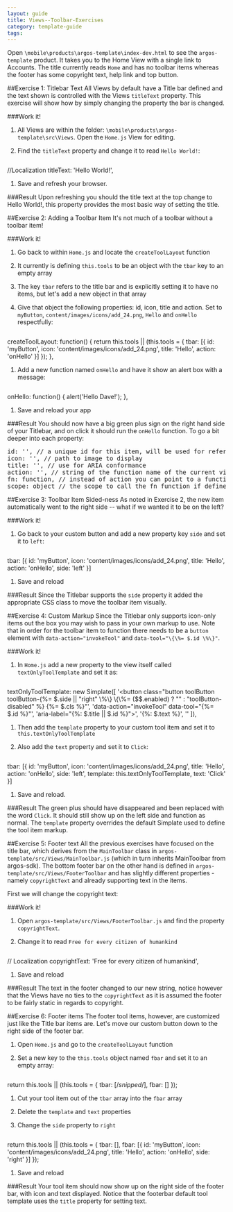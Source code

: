 ---
layout: guide
title: Views--Toolbar-Exercises
category: template-guide
tags: 
---
Open `\mobile\products\argos-template\index-dev.html` to see the `argos-template` product. It takes you to the Home View with a single link to Accounts. The title currently reads `Home` and has no toolbar items whereas the footer has some copyright text, help link and top button.

##Exercise 1: Titlebar Text
All Views by default have a Title bar defined and the text shown is controlled with the Views `titleText` property. This exercise will show how by simply changing the property the bar is changed.

###Work it!
1. All Views are within the folder: `\mobile\products\argos-template\src\Views`. Open the `Home.js` View for editing.
1. Find the `titleText` property and change it to read `Hello World!`:

    <pre class="brush: js">
//Localization
titleText: 'Hello World!',
    </pre>

1. Save and refresh your browser.

###Result
Upon refreshing you should the title text at the top change to Hello World!, this property provides the most basic way of setting the title.

##Exercise 2: Adding a Toolbar Item
It's not much of a toolbar without a toolbar item!

###Work it!
1. Go back to within `Home.js` and locate the `createToolLayout` function
1. It currently is defining `this.tools` to be an object with the `tbar` key to an empty array
1. The key `tbar` refers to the title bar and is explicitly setting it to have no items, but let's add a new object in that array
1. Give that object the following properties: id, icon, title and action. Set to `myButton`, `content/images/icons/add_24.png`, `Hello` and `onHello` respectfully:

    <pre class="brush: js">
createToolLayout: function() {
    return this.tools || (this.tools = {
        tbar: [{
            id: 'myButton',
            icon: 'content/images/icons/add_24.png',
            title: 'Hello',
            action: 'onHello'
        }]
    });
},
    </pre>

1. Add a new function named `onHello` and have it show an alert box with a message:

    <pre class="brush: js">
onHello: function() {
    alert('Hello Dave!');
},
    </pre>

1. Save and reload your app

###Result
You should now have a big green plus sign on the right hand side of your Titlebar, and on click it should run the `onHello` function. To go a bit deeper into each property:

<pre class="brush: js">
id: '', // a unique id for this item, will be used for referencing
icon: '', // path to image to display
title: '', // use for ARIA conformance
action: '', // string of the function name of the current view to run on click
fn: function, // instead of action you can point to a function to run directly, or define inline
scope: object // the scope to call the fn function if defined, defaults to current view
</pre>

##Exercise 3: Toolbar Item Sided-ness
As noted in Exercise 2, the new item automatically went to the right side -- what if we wanted it to be on the left?

###Work it!
1. Go back to your custom button and add a new property key `side` and set it to `left`:

    <pre class="brush: js">
tbar: [{
   id: 'myButton',
   icon: 'content/images/icons/add_24.png',
   title: 'Hello',
   action: 'onHello',
   side: 'left'
}]
    </pre>

1. Save and reload

###Result
Since the Titlebar supports the `side` property it added the appropriate CSS class to move the toolbar item visually.

##Exercise 4: Custom Markup
Since the Titlebar only supports icon-only items out the box you may wish to pass in your own markup to use. Note that in order for the toolbar item to function there needs to be a `button` element with `data-action="invokeTool"` and `data-tool="\{\%= $.id \%\}"`.

###Work it!

1. In `Home.js` add a new property to the view itself called `textOnlyToolTemplate` and set it as:

    <pre class="brush: js">
textOnlyToolTemplate: new Simplate([
    '<button class="button toolButton toolButton-\{\%= $.side || "right" \%\} \{\%= ($$.enabled) ? "" : "toolButton-disabled" \%\} \{\%= $.cls \%\}"',
            'data-action="invokeTool" data-tool="\{\%= $.id \%\}"',
            'aria-label="\{\%: $.title || $.id \%\}">',
        '<span>\{\%: $.text \%\}</span>',
    '</button>'
]),
    </pre>

1. Then add the `template` property to your custom tool item and set it to `this.textOnlyToolTemplate`
1. Also add the `text` property and set it to `Click`:

    <pre class="brush: js">
tbar: [{
   id: 'myButton',
   icon: 'content/images/icons/add_24.png',
   title: 'Hello',
   action: 'onHello',
   side: 'left',
   template: this.textOnlyToolTemplate,
   text: 'Click'
}]
    </pre>

1. Save and reload.

###Result
The green plus should have disappeared and been replaced with the word `Click`. It should still show up on the left side and function as normal. The `template` property overrides the default Simplate used to define the tool item markup.

##Exercise 5: Footer text
All the previous exercises have focused on the title bar, which derives from the `MainToolbar` class in `argos-template/src/Views/MainToolbar.js` (which in turn inherits MainToolbar from argos-sdk). The bottom footer bar on the other hand is defined in `argos-template/src/Views/FooterToolbar` and has slightly different properties - namely `copyrightText` and already supporting text in the items.

First we will change the copyright text:

###Work it!
1. Open `argos-template/src/Views/FooterToolbar.js` and find the property `copyrightText`.
1. Change it to read `Free for every citizen of humankind`

    <pre class="brush: js">
// Localization
copyrightText: 'Free for every citizen of humankind',
    </pre>

1. Save and reload

###Result
The text in the footer changed to our new string, notice however that the Views have no ties to the `copyrightText` as it is assumed the footer to be fairly static in regards to copyright.

##Exercise 6: Footer items
The footer tool items, however, are customized just like the Title bar items are. Let's move our custom button down to the right side of the footer bar.

1. Open `Home.js` and go to the `createToolLayout` function
1. Set a new key to the `this.tools` object named `fbar` and set it to an empty array:

    <pre class="brush: js">
return this.tools || (this.tools = {
    tbar: [/*snipped*/],
    fbar: []
});
    </pre>

1. Cut your tool item out of the `tbar` array into the `fbar` array
1. Delete the `template` and `text` properties
1. Change the `side` property to `right`

    <pre class="brush: js">
return this.tools || (this.tools = {
    tbar: [],
    fbar: [{
        id: 'myButton',
        icon: 'content/images/icons/add_24.png',
        title: 'Hello',
        action: 'onHello',
        side: 'right'
    }]
});
    </pre>

1. Save and reload

###Result
Your tool item should now show up on the right side of the footer bar, with icon and text displayed. Notice that the footerbar default tool template uses the `title` property for setting text.